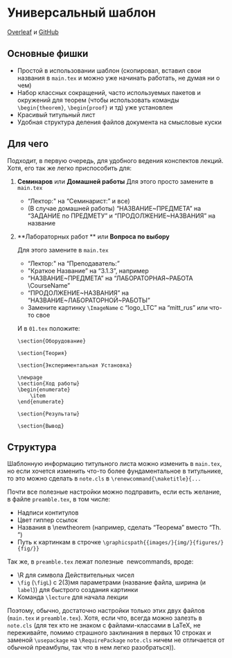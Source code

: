 # Универсальный шаблон
[Overleaf](https://www.overleaf.com/read/ztcjscdmtprq) и [GitHub](https://github.com/MIPT-Group/Lectures_Tex_Club/tree/master/NoteTemplate)

## Основные фишки

- Простой в использовании шаблон (скопировал, вставил свои названия в `main.tex` и можно уже начинать работать, не думая ни о чем)
- Набор классных сокращений, часто используемых пакетов и окружений для теорем (чтобы использовать команды `\begin{theorem}`, `\begin{proof}` и тд) уже установлен
- Красивый титульный лист
- Удобная структура деления файлов документа на смысловые куски

## Для чего

Подходит, в первую очередь, для удобного ведения конспектов лекций.
Хотя, его так же легко приспособить для:

1. **Семинаров** или **Домашней работы**
   Для этого просто замените в `main.tex` 

   - “Лектор:" на “Семинарист:” и все)
   - (В случае домашней работы) “НАЗВАНИЕ\~ПРЕДМЕТА” на “ЗАДАНИЕ по ПРЕДМЕТУ” и “ПРОДОЛЖЕНИЕ\~НАЗВАНИЯ” на название

2. **Лабораторных работ ** или **Вопроса по выбору**

   Для этого замените в `main.tex` 

   - “Лектор:" на “Преподаватель:”
   - "Краткое Название”  на “3.1.3”, например
   -  “НАЗВАНИЕ\~ПРЕДМЕТА”  на “ЛАБОРАТОРНАЯ\~РАБОТА \CourseName”
   - “ПРОДОЛЖЕНИЕ\~НАЗВАНИЯ”  на “НАЗВАНИЕ\~ЛАБОРАТОРНОЙ\~РАБОТЫ”
   - Замените картинку `\ImageName` c “logo_LTC” на “mitt_rus” или что-то свое

   И в `01.tex` положите:

   ```\section{Цель работы}
   \section{Оборудование}
   
   \section{Теория}
   
   \section{Экспериментальная Установка}
   
   \newpage
   \section{Ход работы}
   \begin{enumerate}
       \item 
   \end{enumerate}
   
   \section{Результаты}
   
   \section{Вывод}
   ```

## Структура

Шаблонную информацию титульного листа можно изменить в `main.tex`, но если хочется изменить что-то более фундаментальное в титульнике, то это можно сделать в `note.cls` в `\renewcommand{\maketitle}{...`

Почти все полезные настройки можно подправить, если есть желание, в файле `preamble.tex`, в том числе:

- Надписи контитулов
- Цвет гиппер ссылок
- Названия в \newtheorem (например, сделать “Теорема” вместо “Th. ”)
- Путь к картинкам в строчке `\graphicspath{{images/}{img/}{figures/}{fig/}}`

Так же, в `preamble.tex` лежат полезные  newcommands, вроде:

- \R для символа Действительных чисел
- `\fig` (`\figL`) с 2(3)мя параметрами (название файла, ширина (и `label`)) для быстрого создания картинки
- Команда `\lecture` для начала лекции

Поэтому, обычно, достаточно настройки только этих двух файлов (`main.tex` и `preamble.tex`). Хотя, если что, всегда можно залезть в `note.cls` (для тех кто не знаком с файлами-классами в LaTeX, не переживайте, помимо страшного заклинания в первых 10 строках и заменой `\usepackage` на `\RequirePackage` `note.cls` ничем не отличается от обычной преамбулы, так что в нем легко разобраться)).
